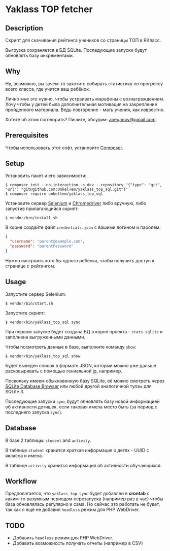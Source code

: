 # Yaklass TOP fetcher

## Description

Скрипт для скачивания рейтинга учеников со страницы ТОП в ЯКласс.

Выгрузка сохраняется в БД SQLite. Последующие запуски будут обновлять базу инкрементами.

## Why

Ну, возможно, вы зачем-то захотите собирать статистику по прогрессу всего класса, 
где учится ваш ребёнок.

Лично мне это нужно, чтобы устраивать марафоны с вознаграждением. Хочу чтобы 
у детей была дополнительная мотивация на закрепление пройденного материала. 
Ведь повторение - мать учения, как изввестно. 

Хотите об этом поговорить? Пишите, обсудим: aneganov@gmail.com. 
 

## Prerequisites

Чтобы использовать этот софт, установите [Composer](https://getcomposer.org/).

## Setup

Установить пакет и его зависимости:

```
$ composer init --no-interaction -s dev --repository '{"type": "git", "url": "git@github.com:OnkelTem/yaklass_top_sql.git"}'
$ composer require onkeltem/yaklass_top_sql
```

Установите сервер [Selenium](http://selenium-release.storage.googleapis.com/index.html) 
и [Chromedriver](https://sites.google.com/a/chromium.org/chromedriver/downloads) либо вручную, 
либо запустив прилагающийся скрипт: 

```
$ vendor/bin/install.sh
```

В корне создайте файл `credentials.json` с вашими логином и паролем:

```json
{
  "username": "parent@example.com",
  "password": "parentPassword"
}
```

Нужно настроить хотя бы одного ребенка, чтобы получить доступ к странице с рейтингом. 

## Usage

Запустите сервер Selenium:

```
$ vendor/bin/start.sh
```

Запустите скрипт:

```
$ vendor/bin/yaklass_top_sql sync 
```

При первом запуске будет создана БД в корне проекта - `stats.sqlite` и заполнена 
выгруженными данными. 

Чтобы посмотреть данные в базе, выполните команду `show`:
 
```
$ vendor/bin/yaklass_top_sql show
```

Будет выведен список в формате JSON, который можно уже дальше расковыривать с помощью 
гениальной [jq](https://stedolan.github.io/jq/), например.

Поскольку имеем обыкновенную базу SQLite, её можно смотреть через 
[SQLite Database Browser](https://sqlitebrowser.org/) или любой другой аналогичной
тулзы для SQLite 3. 

Последующие запуски `sync` будут обновлять базу новой информацией об активности 
детишек, если таковая имела место быть (за период с последнего запуска `sync`). 

## Database

В базе 2 таблицы: `student` and `activity`.

В таблице `student` хранится краткая информация о детях - UUID с якласса и имена.

В таблице `activity` хранится информация об активности обучающихся.

## Workflow

Предполагается, что `yaklass_top sync` будет добавлен в **crontab** с каким-то разумным 
периодом перезапуска (например раз в час) чтобы база обновлялась регулярно и сама.
Но сейчас это работать не будет, так как я ещё не добавил `headless` режим для PHP WebDriver.

## TODO

* Добавить `headless` режим для PHP WebDriver.
* Добавить возможность получать отчеты (например в CSV)   
